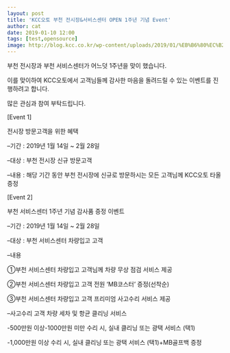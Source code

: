 ```yaml
---
layout: post
title: 'KCC오토 부천 전시장&서비스센터 OPEN 1주년 기념 Event'
author: cat
date: 2019-01-10 12:00
tags: [test,opensource]
image: http://blog.kcc.co.kr/wp-content/uploads/2019/01/%EB%B6%80%EC%B2%9C%EC%A0%84%EC%8B%9C%EC%9E%A5-1.png
---
```

부천 전시장과 부천 서비스센터가 어느덧 1주년을 맞이 했습니다.

이를 맞이하여 KCC오토에서 고객님들께 감사한 마음을 돌려드릴 수 있는 이벤트를 진행하려고 합니다.

많은 관심과 참여 부탁드립니다.

 

[Event 1]

 

전시장 방문고객을 위한 혜택

 

–기간 : 2019년 1월 14일 ~ 2월 28일

–대상 : 부천 전시장 신규 방문고객

–내용 : 해당 기간 동안 부천 전시장에 신규로 방문하시는 모든 고객님께 KCC오토 타올 증정

 

[Event 2]

 

부천 서비스센터 1주년 기념 감사품 증정 이벤트

 

–기간 : 2019년 1월 14일 ~ 2월 28일

–대상 : 부천 서비스센터 차량입고 고객

–내용

①부천 서비스센터 차량입고 고객님께 차량 무상 점검 서비스 제공

②부천 서비스센터 차량입고 고객 전원 ‘MB코스터’ 증정(선착순)

③부천 서비스센터 차량입고 고객 프리미엄 사고수리 서비스 제공

  –사고수리 고객 차량 세차 및 항균 클리닝 서비스

  -500만원 이상-1000만원 미만 수리 시, 실내 클리닝 또는 광택 서비스 (택1)

-1,000만원 이상 수리 시, 실내 클리닝 또는 광택 서비스 (택1)+MB골프백 증정
